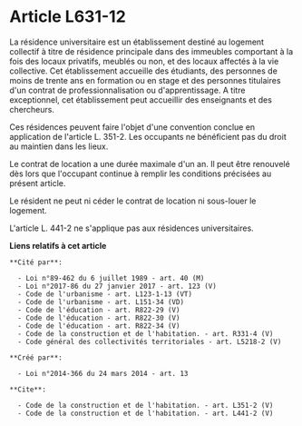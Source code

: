 # Article L631-12

La résidence universitaire est un établissement destiné au logement collectif à titre de résidence principale dans des
immeubles comportant à la fois des locaux privatifs, meublés ou non, et des locaux affectés à la vie collective. Cet
établissement accueille des étudiants, des personnes de moins de trente ans en formation ou en stage et des personnes
titulaires d'un contrat de professionnalisation ou d'apprentissage. A titre exceptionnel, cet établissement peut accueillir
des enseignants et des chercheurs. 

Ces résidences peuvent faire l'objet d'une convention conclue en application de l'article L. 351-2. Les occupants ne
bénéficient pas du droit au maintien dans les lieux. 

Le contrat de location a une durée maximale d'un an. Il peut être renouvelé dès lors que l'occupant continue à remplir les
conditions précisées au présent article. 

Le résident ne peut ni céder le contrat de location ni sous-louer le logement. 

L'article L. 441-2 ne s'applique pas aux résidences universitaires.

**Liens relatifs à cet article**

	**Cité par**:

	  - Loi n°89-462 du 6 juillet 1989 - art. 40 (M)
	  - Loi n°2017-86 du 27 janvier 2017 - art. 123 (V)
	  - Code de l'urbanisme - art. L123-1-13 (VT)
	  - Code de l'urbanisme - art. L151-34 (VD)
	  - Code de l'éducation - art. R822-29 (V)
	  - Code de l'éducation - art. R822-30 (V)
	  - Code de l'éducation - art. R822-34 (V)
	  - Code de la construction et de l'habitation. - art. R331-4 (V)
	  - Code général des collectivités territoriales - art. L5218-2 (V)

	**Créé par**:

	  - Loi n°2014-366 du 24 mars 2014 - art. 13

	**Cite**:

	  - Code de la construction et de l'habitation. - art. L351-2 (V)
	  - Code de la construction et de l'habitation. - art. L441-2 (V)

